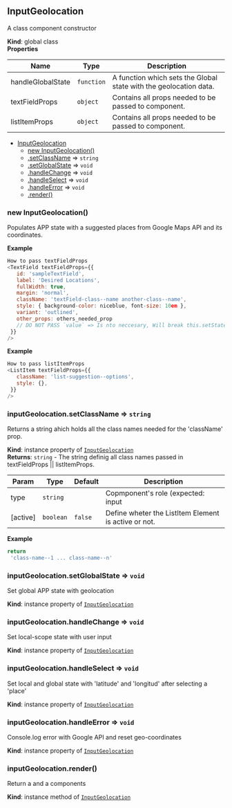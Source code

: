 <a name="InputGeolocation"></a>

## InputGeolocation
A class component constructor

**Kind**: global class  
**Properties**

| Name | Type | Description |
| --- | --- | --- |
| handleGlobalState | <code>function</code> | A function which sets the Global state with the geolocation data. |
| textFieldProps | <code>object</code> | Contains all props needed to be passed to <TextField /> component. |
| listItemProps | <code>object</code> | Contains all props needed to be passed to <ListItem /> component. |


* [InputGeolocation](#InputGeolocation)
    * [new InputGeolocation()](#new_InputGeolocation_new)
    * [.setClassName](#InputGeolocation+setClassName) ⇒ <code>string</code>
    * [.setGlobalState](#InputGeolocation+setGlobalState) ⇒ <code>void</code>
    * [.handleChange](#InputGeolocation+handleChange) ⇒ <code>void</code>
    * [.handleSelect](#InputGeolocation+handleSelect) ⇒ <code>void</code>
    * [.handleError](#InputGeolocation+handleError) ⇒ <code>void</code>
    * [.render()](#InputGeolocation+render)

<a name="new_InputGeolocation_new"></a>

### new InputGeolocation()
Populates APP state with a suggested places from Google Maps API and its coordinates.

**Example**  
```js
How to pass textFieldProps
<TextField textFieldProps={{
   id: 'sampleTextField',
   label: 'Desired Locations',
   fullWidth: true,
   margin: 'normal',
   className: 'textField-class--name another-class--name',
   style: { background-color: niceblue, font-size: 10em },
   variant: 'outlined',
   other_props: others_needed_prop
   // DO NOT PASS `value` => Is nto neccesary, Will break this.setState() functionality
 }}
/>
```
**Example**  
```js
How to pass listItemProps
<ListItem textFieldProps={{
   className: 'list-suggestion--options',
   style: {},
 }}
/>
```
<a name="InputGeolocation+setClassName"></a>

### inputGeolocation.setClassName ⇒ <code>string</code>
Returns a string ahich holds all the class names needed for the 'className' prop.

**Kind**: instance property of [<code>InputGeolocation</code>](#InputGeolocation)  
**Returns**: <code>string</code> - The string definig all class names passed in textFieldProps || listItemProps.  

| Param | Type | Default | Description |
| --- | --- | --- | --- |
| type | <code>string</code> |  | Copmponent's role (expected: input || listItem). |
| [active] | <code>boolean</code> | <code>false</code> | Define wheter the ListItem Element is active or not. |

**Example**  
```js
return
 'class-name--1 ... class-name--n'
```
<a name="InputGeolocation+setGlobalState"></a>

### inputGeolocation.setGlobalState ⇒ <code>void</code>
Set global APP state with geolocation

**Kind**: instance property of [<code>InputGeolocation</code>](#InputGeolocation)  
<a name="InputGeolocation+handleChange"></a>

### inputGeolocation.handleChange ⇒ <code>void</code>
Set local-scope state with user input

**Kind**: instance property of [<code>InputGeolocation</code>](#InputGeolocation)  
<a name="InputGeolocation+handleSelect"></a>

### inputGeolocation.handleSelect ⇒ <code>void</code>
Set local and global state with 'latitude' and 'longitud' after selecting a 'place'

**Kind**: instance property of [<code>InputGeolocation</code>](#InputGeolocation)  
<a name="InputGeolocation+handleError"></a>

### inputGeolocation.handleError ⇒ <code>void</code>
Console.log error with Google API and reset geo-coordinates

**Kind**: instance property of [<code>InputGeolocation</code>](#InputGeolocation)  
<a name="InputGeolocation+render"></a>

### inputGeolocation.render()
Return a <TextField /> and a <List /> components

**Kind**: instance method of [<code>InputGeolocation</code>](#InputGeolocation)  
